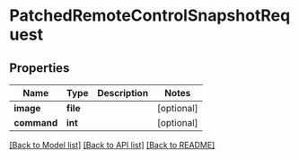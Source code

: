# PatchedRemoteControlSnapshotRequest

## Properties
Name | Type | Description | Notes
------------ | ------------- | ------------- | -------------
**image** | **file** |  | [optional] 
**command** | **int** |  | [optional] 

[[Back to Model list]](../README.md#documentation-for-models) [[Back to API list]](../README.md#documentation-for-api-endpoints) [[Back to README]](../README.md)


